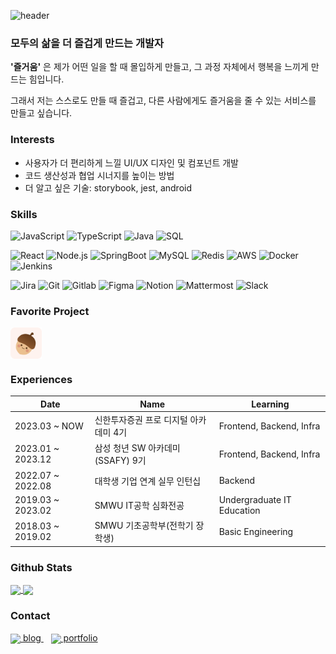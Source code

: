 ![header](https://capsule-render.vercel.app/api?type=waving&height=300&color=gradient&text=Hello,%20KimRiun's%20World&reversal=false&animation=fadeIn&fontSize=50)

### 모두의 삶을 더 즐겁게 만드는 개발자

**'즐거움'** 은 제가 어떤 일을 할 때 몰입하게 만들고, 그 과정 자체에서 행복을 느끼게 만드는 힘입니다.

그래서 저는 스스로도 만들 때 즐겁고, 다른 사람에게도 즐거움을 줄 수 있는 서비스를 만들고 싶습니다.

### Interests
- 사용자가 더 편리하게 느낄 UI/UX 디자인 및 컴포넌트 개발
- 코드 생산성과 협업 시너지를 높이는 방법 <!-- 클린코드, 디자인 패턴, 코드리뷰, 그라운드 룰 등 -->
- 더 알고 싶은 기술: storybook, jest, android <!-- 컴포넌트 재사용성, js 테스팅 라이브러리, 다른 언어를 활용한 프론트개발  등 -->

### Skills
![JavaScript](https://img.shields.io/badge/-JavaScript-000?&logo=JavaScript)
![TypeScript](https://img.shields.io/badge/-TypeScript-000?&logo=TypeScript)
![Java](https://img.shields.io/badge/-Java-000?&logo=Java&logoColor=007396)
![SQL](https://img.shields.io/badge/-SQL-000?&logo=MySQL)


![React](https://img.shields.io/badge/-React-000?&logo=React)
![Node.js](https://img.shields.io/badge/-Node.js-000?&logo=node.js)
![SpringBoot](https://img.shields.io/badge/-SpringBoot-000?&logo=SpringBoot)
![MySQL](https://img.shields.io/badge/-MySQL-000?&logo=Mysql)
![Redis](https://img.shields.io/badge/-Redis-000?&logo=Redis)
![AWS](https://img.shields.io/badge/-AWS-000?&logo=Amazon-AWS&logoColor=F90)
![Docker](https://img.shields.io/badge/-Docker-000?&logo=Docker)
![Jenkins](https://img.shields.io/badge/-Jenkins-000?&logo=Jenkins)


![Jira](https://img.shields.io/badge/-Jira-000?&logo=jira)
![Git](https://img.shields.io/badge/-Git-000?&logo=git)
![Gitlab](https://img.shields.io/badge/-Gitlab-000?&logo=Gitlab)
![Figma](https://img.shields.io/badge/-Figma-000?&logo=Figma)
![Notion](https://img.shields.io/badge/-Notion-000?&logo=Notion)
![Mattermost](https://img.shields.io/badge/-Mattermost-000?&logo=Mattermost)
![Slack](https://img.shields.io/badge/-Slack-000?&logo=Slack)

### Favorite Project
<a href="https://github.com/ToriStory/ToriStory">
  <img height=50 align="center" src="./assets/toristory_logo.png" />
</a> 


### Experiences

| Date | Name | Learning |
|--|--|--|
| 2023.03 ~ NOW | 신한투자증권 프로 디지털 아카데미 4기 | Frontend, Backend, Infra
| 2023.01 ~ 2023.12 | 삼성 청년 SW 아카데미(SSAFY) 9기 | Frontend, Backend, Infra
| 2022.07 ~ 2022.08 | 대학생 기업 연계 실무 인턴십 | Backend
| 2019.03 ~ 2023.02 | SMWU IT공학 심화전공 | Undergraduate IT Education
| 2018.03 ~ 2019.02 | SMWU 기초공학부(전학기 장학생) | Basic Engineering

### Github Stats
<a href="https://github.com/KimRiun/github-readme-stats">
  <img height=200 align="center" src="https://github-readme-stats.vercel.app/api?username=KimRiun&rank_icon=github" />
</a>
<a href="https://github.com/KimRiun/convoychat">
  <img height=200 align="center" src="https://github-readme-stats.vercel.app/api/top-langs?username=KimRiun&layout=compact&langs_count=8&card_width=320" />
</a>

### Contact 
<a href="https://velog.io/@sue1199842/posts">
  <img height=30 align="center" src="https://images.velog.io/images/velog/profile/9aa07f66-5fcd-41f4-84f2-91d73afcec28/green%20favicon.png" />
  blog
</a>
&nbsp;&nbsp;
<a href="https://poised-mandible-7e9.notion.site/FE-Feeling-Engineer-958abc25b8cb484c955131ac23ee7ff1">
  <img height=30 align="center" src="https://upload.wikimedia.org/wikipedia/commons/4/45/Notion_app_logo.png" />
  portfolio
</a>

